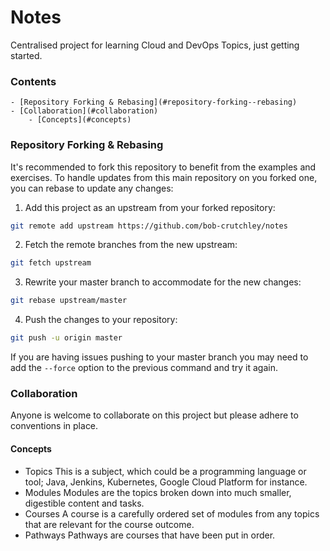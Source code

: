 # Notes
Centralised project for learning Cloud and DevOps Topics, just getting started.
<!--TOC_START-->
### Contents
	- [Repository Forking & Rebasing](#repository-forking--rebasing)
	- [Collaboration](#collaboration)
		- [Concepts](#concepts)

<!--TOC_END-->
### Repository Forking & Rebasing
It's recommended to fork this repository to benefit from the examples and exercises.
To handle updates from this main repository on you forked one, you can rebase to update any changes:
1. Add this project as an upstream from your forked repository:
```bash
git remote add upstream https://github.com/bob-crutchley/notes
```
2. Fetch the remote branches from the new upstream:
```bash
git fetch upstream
```
3. Rewrite your master branch to accommodate for the new changes:
```bash
git rebase upstream/master
```
4. Push the changes to your repository:
```bash
git push -u origin master
```
If you are having issues pushing to your master branch you may need to add the `--force` option to the previous command and try it again.
### Collaboration
Anyone is welcome to collaborate on this project but please adhere to conventions in place.
#### Concepts
- Topics
    This is a subject, which could be a programming language or tool; Java, Jenkins, Kubernetes, Google Cloud Platform for instance.
- Modules
    Modules are the topics broken down into much smaller, digestible content and tasks.
- Courses
    A course is a carefully ordered set of modules from any topics that are relevant for the course outcome.
- Pathways
    Pathways are courses that have been put in order.
